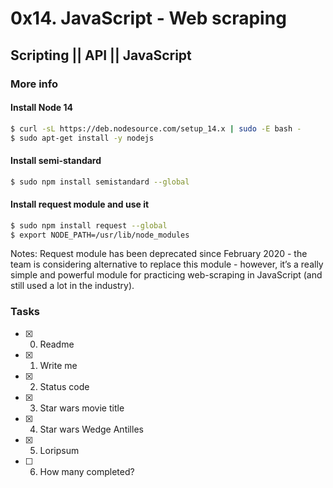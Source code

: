 # 0x14. JavaScript - Web scraping
## Scripting || API || JavaScript

### More info
#### Install Node 14
```bash
$ curl -sL https://deb.nodesource.com/setup_14.x | sudo -E bash -
$ sudo apt-get install -y nodejs
```

#### Install semi-standard
```bash
$ sudo npm install semistandard --global
```

#### Install request module and use it
```bash
$ sudo npm install request --global
$ export NODE_PATH=/usr/lib/node_modules
```

Notes: Request module has been deprecated since February 2020 - the team is considering alternative to replace this module - however, it’s a really simple and powerful module for practicing web-scraping in JavaScript (and still used a lot in the industry).

### Tasks
- [x] 0. Readme
- [x] 1. Write me
- [x] 2. Status code
- [x] 3. Star wars movie title
- [x] 4. Star wars Wedge Antilles
- [x] 5. Loripsum
- [ ] 6. How many completed?

